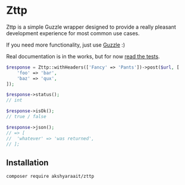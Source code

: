 # Zttp

Zttp is a simple Guzzle wrapper designed to provide a really pleasant development experience for most common use cases.

If you need more functionality, just use [Guzzle](https://github.com/guzzle/guzzle) :)

Real documentation is in the works, but for now [read the tests](https://github.com/kitetail/zttp/blob/master/tests/ZttpTest.php).

```php
$response = Zttp::withHeaders(['Fancy' => 'Pants'])->post($url, [
    'foo' => 'bar',
    'baz' => 'qux',
]);

$response->status();
// int

$response->isOk();
// true / false

$response->json();
// => [
//  'whatever' => 'was returned',
// ];
```

## Installation

`composer require akshyaraait/zttp`
